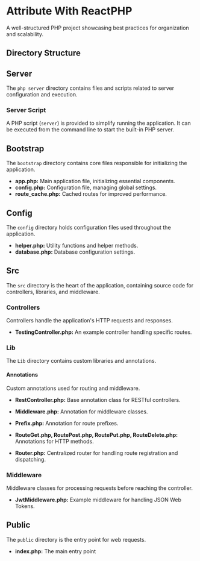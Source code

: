 # Attribute With ReactPHP

A well-structured PHP project showcasing best practices for organization and scalability.

## Directory Structure

## Server

The `php server` directory contains files and scripts related to server configuration and execution.

### Server Script

A PHP script (`server`) is provided to simplify running the application. It can be executed from the command line to start the built-in PHP server.



## Bootstrap

The `bootstrap` directory contains core files responsible for initializing the application.

- **app.php:** Main application file, initializing essential components.
- **config.php:** Configuration file, managing global settings.
- **route_cache.php:** Cached routes for improved performance.

## Config

The `config` directory holds configuration files used throughout the application.

- **helper.php:** Utility functions and helper methods.
- **database.php:** Database configuration settings.

## Src

The `src` directory is the heart of the application, containing source code for controllers, libraries, and middleware.

### Controllers

Controllers handle the application's HTTP requests and responses.

- **TestingController.php:** An example controller handling specific routes.

### Lib

The `Lib` directory contains custom libraries and annotations.

#### Annotations

Custom annotations used for routing and middleware.

- **RestController.php:** Base annotation class for RESTful controllers.
- **Middleware.php:** Annotation for middleware classes.
- **Prefix.php:** Annotation for route prefixes.
- **RouteGet.php, RoutePost.php, RoutePut.php, RouteDelete.php:** Annotations for HTTP methods.

- **Router.php:** Centralized router for handling route registration and dispatching.

### Middleware

Middleware classes for processing requests before reaching the controller.

- **JwtMiddleware.php:** Example middleware for handling JSON Web Tokens.

## Public

The `public` directory is the entry point for web requests.

- **index.php:** The main entry point
